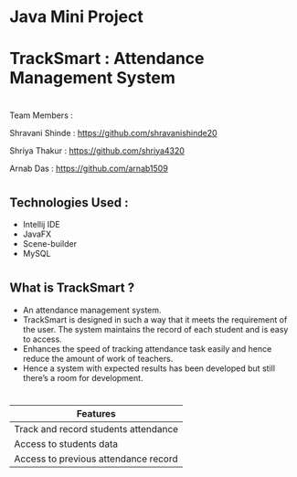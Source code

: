 # Java Mini Project

# TrackSmart : Attendance Management System
#
Team Members :

Shravani Shinde : https://github.com/shravanishinde20

Shriya Thakur : https://github.com/shriya4320

Arnab Das : https://github.com/arnab1509



#

## Technologies Used :
* Intellij IDE
* JavaFX 
* Scene-builder
* MySQL
#
## What is TrackSmart ?
* An attendance management system. 
* TrackSmart is designed in such a way that it meets the requirement of the user. The system maintains the record of each student and is easy to access.
* Enhances the speed of tracking attendance task easily and hence reduce the amount of work of teachers.
* Hence a system with expected results has been developed but still there’s a room for development.

#

| Features                          | 
|-----------------------------------|
| Track and record students attendance         | 
| Access to students data           | 
| Access to previous attendance record|
#
